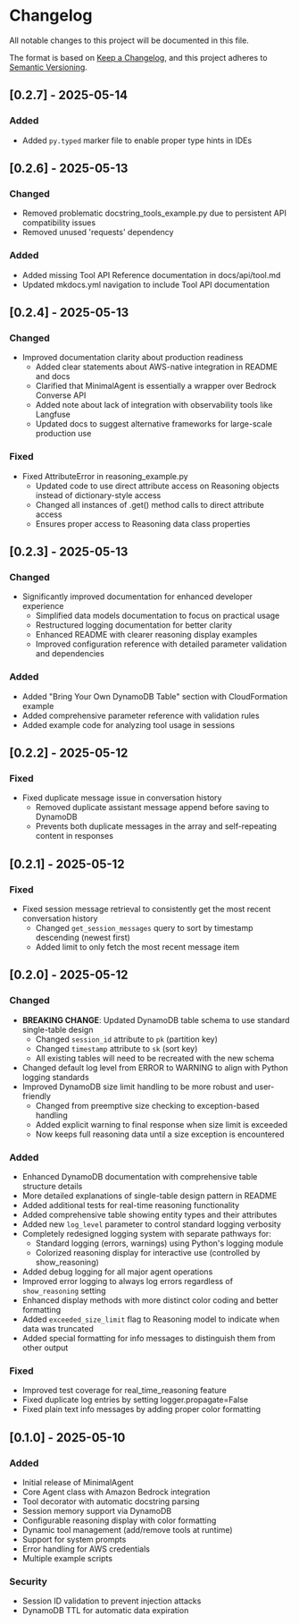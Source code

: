# Changelog

All notable changes to this project will be documented in this file.

The format is based on [Keep a Changelog](https://keepachangelog.com/en/1.0.0/),
and this project adheres to [Semantic Versioning](https://semver.org/spec/v2.0.0.html).

## [0.2.7] - 2025-05-14

### Added
- Added `py.typed` marker file to enable proper type hints in IDEs

## [0.2.6] - 2025-05-13

### Changed

- Removed problematic docstring_tools_example.py due to persistent API compatibility issues
- Removed unused 'requests' dependency

### Added

- Added missing Tool API Reference documentation in docs/api/tool.md
- Updated mkdocs.yml navigation to include Tool API documentation

## [0.2.4] - 2025-05-13

### Changed

- Improved documentation clarity about production readiness
  - Added clear statements about AWS-native integration in README and docs
  - Clarified that MinimalAgent is essentially a wrapper over Bedrock Converse API
  - Added note about lack of integration with observability tools like Langfuse
  - Updated docs to suggest alternative frameworks for large-scale production use

### Fixed

- Fixed AttributeError in reasoning_example.py
  - Updated code to use direct attribute access on Reasoning objects instead of dictionary-style access
  - Changed all instances of .get() method calls to direct attribute access
  - Ensures proper access to Reasoning data class properties

## [0.2.3] - 2025-05-13

### Changed

- Significantly improved documentation for enhanced developer experience
  - Simplified data models documentation to focus on practical usage
  - Restructured logging documentation for better clarity
  - Enhanced README with clearer reasoning display examples
  - Improved configuration reference with detailed parameter validation and dependencies

### Added

- Added "Bring Your Own DynamoDB Table" section with CloudFormation example
- Added comprehensive parameter reference with validation rules
- Added example code for analyzing tool usage in sessions

## [0.2.2] - 2025-05-12

### Fixed

- Fixed duplicate message issue in conversation history
  - Removed duplicate assistant message append before saving to DynamoDB
  - Prevents both duplicate messages in the array and self-repeating content in responses

## [0.2.1] - 2025-05-12

### Fixed

- Fixed session message retrieval to consistently get the most recent conversation history
  - Changed `get_session_messages` query to sort by timestamp descending (newest first)
  - Added limit to only fetch the most recent message item

## [0.2.0] - 2025-05-12

### Changed

- **BREAKING CHANGE**: Updated DynamoDB table schema to use standard single-table design
  - Changed `session_id` attribute to `pk` (partition key)
  - Changed `timestamp` attribute to `sk` (sort key)
  - All existing tables will need to be recreated with the new schema
- Changed default log level from ERROR to WARNING to align with Python logging standards
- Improved DynamoDB size limit handling to be more robust and user-friendly
  - Changed from preemptive size checking to exception-based handling
  - Added explicit warning to final response when size limit is exceeded
  - Now keeps full reasoning data until a size exception is encountered

### Added

- Enhanced DynamoDB documentation with comprehensive table structure details
- More detailed explanations of single-table design pattern in README
- Added additional tests for real-time reasoning functionality
- Added comprehensive table showing entity types and their attributes
- Added new `log_level` parameter to control standard logging verbosity
- Completely redesigned logging system with separate pathways for:
  - Standard logging (errors, warnings) using Python's logging module
  - Colorized reasoning display for interactive use (controlled by show_reasoning)
- Added debug logging for all major agent operations
- Improved error logging to always log errors regardless of `show_reasoning` setting
- Enhanced display methods with more distinct color coding and better formatting
- Added `exceeded_size_limit` flag to Reasoning model to indicate when data was truncated
- Added special formatting for info messages to distinguish them from other output

### Fixed

- Improved test coverage for real_time_reasoning feature
- Fixed duplicate log entries by setting logger.propagate=False
- Fixed plain text info messages by adding proper color formatting

## [0.1.0] - 2025-05-10

### Added

- Initial release of MinimalAgent
- Core Agent class with Amazon Bedrock integration
- Tool decorator with automatic docstring parsing
- Session memory support via DynamoDB
- Configurable reasoning display with color formatting
- Dynamic tool management (add/remove tools at runtime)
- Support for system prompts
- Error handling for AWS credentials
- Multiple example scripts

### Security

- Session ID validation to prevent injection attacks
- DynamoDB TTL for automatic data expiration
